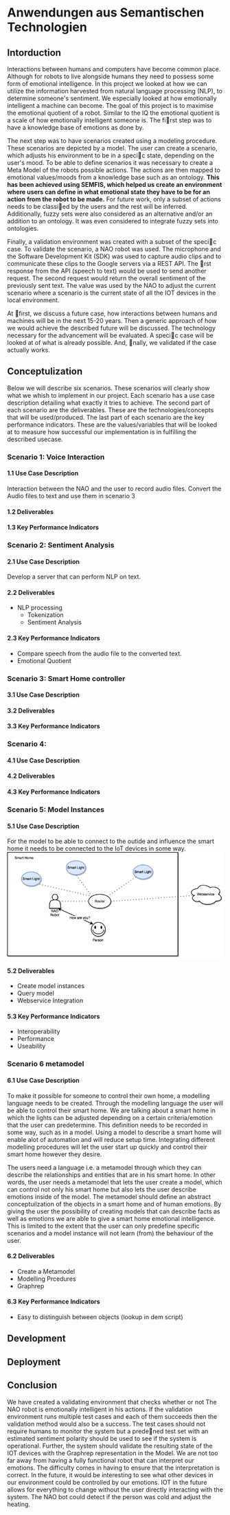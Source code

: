 # Anwendungen aus Semantischen Technologien

## Intorduction

Interactions between humans and computers have become common place. Although for robots to live alongside humans they need to possess some form of emotional intelligence. In this project we looked at how we can utilize the information harvested from natural language processing (NLP), to determine someone's sentiment. We especially looked at how emotionally intelligent a machine can become. The goal of this project is to maximise the emotional quotient of a robot. Similar to the IQ the emotional quotient is a scale of how emotionally intelligent someone is. The first step was to have a knowledge base of emotions as done by. 

The next step was to have scenarios created using a modeling procedure. These scenarios are depicted by a model. The user can create a scenario, which adjusts his environment to be in a specic state, depending on the user's mood. To be able to define scenarios it was necessary to create a Meta Model of the robots possible actions. The actions are then mapped to emotional values/moods from a knowledge base such as an ontology. **This has been achieved using SEMFIS, which helped us create an environment where users can define in what emotional state they have to be for an action from the robot to be made.** For future work, only a subset of actions needs to be classied by the users and the rest will be inferred. Additionally, fuzzy sets were also considered as an alternative and/or an addition to an ontology. It was even considered to integrate fuzzy sets into ontologies. 

Finally, a validation environment was created with a subset of the specic case. To validate the scenario, a NAO robot was used. The microphone and the Software Development Kit (SDK) was used to capture audio clips and to communicate these clips to the Google servers via a REST API. The rst response from the API (speech to text) would be used to send another request. The second request would return the overall sentiment of the previously sent text. The value was used by the NAO to adjust the current scenario where a scenario is the current state of all the IOT devices in the local environment. 

At first, we discuss a future case, how interactions between humans and machines will be in the next 15-20 years. Then a generic approach of how we would achieve the described future will be discussed. The technology necessary for the advancement will be evaluated. A specic case will be looked at of what is already possible. And, nally, we validated if the case actually works.

## Conceptulization

Below we will describe six scenarios. These scenarios will clearly show what we whish to implement in our project. Each scenario has a use case description detailing what exactly it tries to achieve. The second part of each scenario are the deliverables. These are the technologies/concepts that will be used/produced. The last part of each scenario are the key performance indicators. These are the values/variables that will be looked at to measure how successful our implementation is in fulfilling the described usecase.

### Scenario 1: Voice Interaction

#### 1.1 Use Case Description

Interaction between the NAO and the user to record audio files. Convert the Audio files to text and use them in scenario 3

#### 1.2 Deliverables

#### 1.3 Key Performance Indicators

### Scenario 2: Sentiment Analysis

#### 2.1 Use Case Description

Develop a server that can perform NLP on text.

#### 2.2 Deliverables

* NLP processing
  * Tokenization
  * Sentiment Analysis

#### 2.3 Key Performance Indicators

* Compare speech from the audio file to the converted text.
* Emotional Quotient

### Scenario 3: Smart Home controller

#### 3.1 Use Case Description

#### 3.2 Deliverables

#### 3.3 Key Performance Indicators

### Scenario 4:

#### 4.1 Use Case Description

#### 4.2 Deliverables

#### 4.3 Key Performance Indicators

### Scenario 5: Model Instances

#### 5.1 Use Case Description 

For the model to be able to connect to the outide and influence the smart home it needs to be connected to the IoT devices in some way.
![a picture of a model instance][model-instance]

#### 5.2 Deliverables

* Create model instances
* Query model
* Webservice Integration
#### 5.3 Key Performance Indicators
* Interoperability
* Performance
* Useability
### Scenario 6 metamodel
#### 6.1 Use Case Description
To make it possible for someone to control their own home, a modelling language needs to be created. Through the modelling language the user will be able to control their smart home. We are talking about a smart home in which the lights can be adjusted depending on a certain criteria/emotion that the user can predetermine. This definition needs to be recorded in some way, such as in a model. Using a model to describe a smart home will enable alot of automation and will reduce setup time. Integrating different modelling procedures will let the user start up quickly and control their smart home however they desire. 

The users need a language i.e. a metamodel through which they can describe the relationships and entities that are in his smart home. In other words, the user needs a metamodel that lets the user create a model, which can control not only his smart home but also lets the user describe emotions inside of the model. The metamodel should define an abstract conceptuilzation of the objects in a smart home and of human emotions. By giving the user the possibility of creating models that can describe facts as well as emotions we are able to give a smart home emotional intelligence. This is limited to the extent that the user can only predefine specific scenarios and a model instance will not learn (from) the behaviour of the user.

#### 6.2 Deliverables

* Create a Metamodel
* Modelling Prcedures
* Graphrep

#### 6.3 Key Performance Indicators

* Easy to distinguish between objects (lookup in dem script)

## Development

## Deployment

## Conclusion

We have created a validating environment that checks whether
or not The NAO robot is emotionally intelligent in his actions. If the validation environment runs multiple test cases and each of them succeeds then the validation method would also be a success. The test cases should not require humans to monitor the system but a predened test set with an estimated sentiment polarity should be used to see if the system is operational. Further, the system should validate the resulting state of the IOT devices with the Graphrep representation in the Model. We are not too far away from having a fully functional robot that can interpret our emotions. The difficulty comes in having to ensure that the interpretation is correct. In the future, it would be interesting to see what other devices in our environment could be controlled by our emotions. IOT in the future allows for everything to change without the user directly interacting with the system. The NAO bot could detect if the person was cold and adjust the heating.

[//]: # (Image References)
[model-instance]: ./1209919_OmirobCase/home.png "Model Instance"